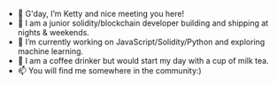 - 👋 G'day, I’m Ketty and nice meeting you here!
- 👀 I am a junior solidity/blockchain developer building and shipping at nights & weekends.
- 🌱 I’m currently working on JavaScript/Solidity/Python and exploring machine learning.
- 💞️ I am a coffee drinker but would start my day with a cup of milk tea.
- 📫 You will find me somewhere in the community:)

<!---
kettychiang/kettychiang is a ✨ special ✨ repository because its `README.md` (this file) appears on your GitHub profile.
You can click the Preview link to take a look at your changes.
--->
